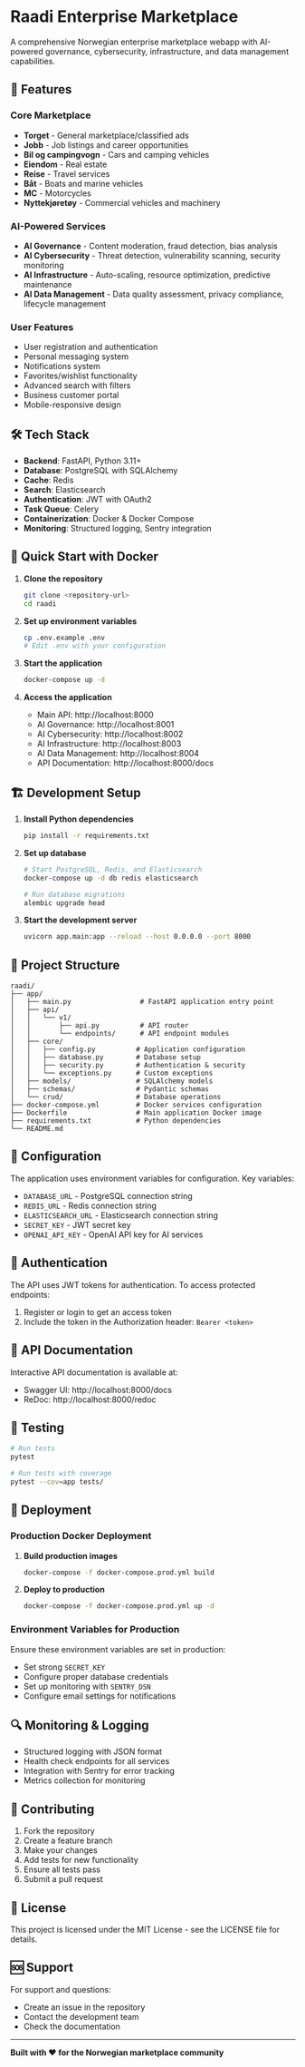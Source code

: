 # Raadi Enterprise Marketplace

A comprehensive Norwegian enterprise marketplace webapp with AI-powered governance, cybersecurity, infrastructure, and data management capabilities.

## 🚀 Features

### Core Marketplace
- **Torget** - General marketplace/classified ads
- **Jobb** - Job listings and career opportunities  
- **Bil og campingvogn** - Cars and camping vehicles
- **Eiendom** - Real estate
- **Reise** - Travel services
- **Båt** - Boats and marine vehicles
- **MC** - Motorcycles
- **Nyttekjøretøy** - Commercial vehicles and machinery

### AI-Powered Services
- **AI Governance** - Content moderation, fraud detection, bias analysis
- **AI Cybersecurity** - Threat detection, vulnerability scanning, security monitoring
- **AI Infrastructure** - Auto-scaling, resource optimization, predictive maintenance
- **AI Data Management** - Data quality assessment, privacy compliance, lifecycle management

### User Features
- User registration and authentication
- Personal messaging system
- Notifications system
- Favorites/wishlist functionality
- Advanced search with filters
- Business customer portal
- Mobile-responsive design

## 🛠 Tech Stack

- **Backend**: FastAPI, Python 3.11+
- **Database**: PostgreSQL with SQLAlchemy
- **Cache**: Redis
- **Search**: Elasticsearch
- **Authentication**: JWT with OAuth2
- **Task Queue**: Celery
- **Containerization**: Docker & Docker Compose
- **Monitoring**: Structured logging, Sentry integration

## 🐳 Quick Start with Docker

1. **Clone the repository**
   ```bash
   git clone <repository-url>
   cd raadi
   ```

2. **Set up environment variables**
   ```bash
   cp .env.example .env
   # Edit .env with your configuration
   ```

3. **Start the application**
   ```bash
   docker-compose up -d
   ```

4. **Access the application**
   - Main API: http://localhost:8000
   - AI Governance: http://localhost:8001
   - AI Cybersecurity: http://localhost:8002
   - AI Infrastructure: http://localhost:8003
   - AI Data Management: http://localhost:8004
   - API Documentation: http://localhost:8000/docs

## 🏗 Development Setup

1. **Install Python dependencies**
   ```bash
   pip install -r requirements.txt
   ```

2. **Set up database**
   ```bash
   # Start PostgreSQL, Redis, and Elasticsearch
   docker-compose up -d db redis elasticsearch
   
   # Run database migrations
   alembic upgrade head
   ```

3. **Start the development server**
   ```bash
   uvicorn app.main:app --reload --host 0.0.0.0 --port 8000
   ```

## 📁 Project Structure

```
raadi/
├── app/
│   ├── main.py                 # FastAPI application entry point
│   ├── api/
│   │   └── v1/
│   │       ├── api.py          # API router
│   │       └── endpoints/      # API endpoint modules
│   ├── core/
│   │   ├── config.py          # Application configuration
│   │   ├── database.py        # Database setup
│   │   ├── security.py        # Authentication & security
│   │   └── exceptions.py      # Custom exceptions
│   ├── models/                # SQLAlchemy models
│   ├── schemas/               # Pydantic schemas
│   └── crud/                  # Database operations
├── docker-compose.yml         # Docker services configuration
├── Dockerfile                 # Main application Docker image
├── requirements.txt           # Python dependencies
└── README.md
```

## 🔧 Configuration

The application uses environment variables for configuration. Key variables:

- `DATABASE_URL` - PostgreSQL connection string
- `REDIS_URL` - Redis connection string  
- `ELASTICSEARCH_URL` - Elasticsearch connection string
- `SECRET_KEY` - JWT secret key
- `OPENAI_API_KEY` - OpenAI API key for AI services

## 🔐 Authentication

The API uses JWT tokens for authentication. To access protected endpoints:

1. Register or login to get an access token
2. Include the token in the Authorization header: `Bearer <token>`

## 📖 API Documentation

Interactive API documentation is available at:
- Swagger UI: http://localhost:8000/docs
- ReDoc: http://localhost:8000/redoc

## 🧪 Testing

```bash
# Run tests
pytest

# Run tests with coverage
pytest --cov=app tests/
```

## 🚀 Deployment

### Production Docker Deployment

1. **Build production images**
   ```bash
   docker-compose -f docker-compose.prod.yml build
   ```

2. **Deploy to production**
   ```bash
   docker-compose -f docker-compose.prod.yml up -d
   ```

### Environment Variables for Production

Ensure these environment variables are set in production:
- Set strong `SECRET_KEY`
- Configure proper database credentials
- Set up monitoring with `SENTRY_DSN`
- Configure email settings for notifications

## 🔍 Monitoring & Logging

- Structured logging with JSON format
- Health check endpoints for all services
- Integration with Sentry for error tracking
- Metrics collection for monitoring

## 🤝 Contributing

1. Fork the repository
2. Create a feature branch
3. Make your changes
4. Add tests for new functionality
5. Ensure all tests pass
6. Submit a pull request

## 📄 License

This project is licensed under the MIT License - see the LICENSE file for details.

## 🆘 Support

For support and questions:
- Create an issue in the repository
- Contact the development team
- Check the documentation

---

**Built with ❤️ for the Norwegian marketplace community**
